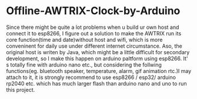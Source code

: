 # Offline-AWTRIX-Clock-by-Arduino
Since there might be quite a lot problems when u build ur own host and connect it to esp8266, I figure out a solution to make the AWTRIX run its core function(time and date)without host and wifi, which is more conveninent for daily use under different internet circumstance. Aso, the original host is writen by Java, which might be a little difficult for secondary development, so I make this happen on arduino paltform using esp8266. It' s totally fine with arduino nano etc., but considering the follwing functions(eg. bluetooth speaker, temperature, alarm, gif animation rtc.)I may attach to it, it is strongly recommend to use esp8266 / esp32/ arduino rp2040 etc. which has much larger flash than arduino nano and uno to run this project.
